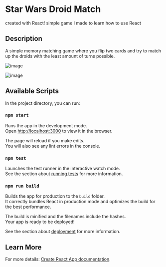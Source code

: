 # Star Wars Droid Match

created with React! simple game I made to learn how to use React

## Description
A simple memory matching game where you flip two cards and try to match up the droids with the least amount of turns possible. 

![image](https://github.com/user-attachments/assets/bf4dcd6a-73ea-4f0d-a995-cacfef7db8aa)

![image](https://github.com/user-attachments/assets/71af9103-898a-4460-9a28-a6daf0ed2bd4)



## Available Scripts

In the project directory, you can run:

### `npm start`

Runs the app in the development mode.\
Open [http://localhost:3000](http://localhost:3000) to view it in the browser.

The page will reload if you make edits.\
You will also see any lint errors in the console.

### `npm test`

Launches the test runner in the interactive watch mode.\
See the section about [running tests](https://facebook.github.io/create-react-app/docs/running-tests) for more information.

### `npm run build`

Builds the app for production to the `build` folder.\
It correctly bundles React in production mode and optimizes the build for the best performance.

The build is minified and the filenames include the hashes.\
Your app is ready to be deployed!

See the section about [deployment](https://facebook.github.io/create-react-app/docs/deployment) for more information.


## Learn More

For more details: [Create React App documentation](https://facebook.github.io/create-react-app/docs/getting-started).

